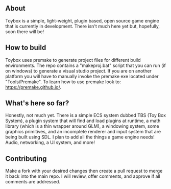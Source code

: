 ## About

Toybox is a simple, light-weight, plugin based, open source game engine that is currently in development.
There isn't much here yet but, hopefully, soon there will be!

## How to build

Toybox uses premake to generate project files for different build environments.
The repo contains a "makeproj.bat" script that you can run (if on windows) to generate a visual studio project.
If you are on another platform you will have to manually invoke the premake exe located under "Tools/Premake".
To learn how to use premake look to: https://premake.github.io/.

## What's here so far?

Honestly, not much yet. There is a simple ECS system dubbed TBS (Toy Box System), a plugin system that will find and load plugins at runtime, a math library (which is a thin wrapper around GLM), a windowing system, some graphics primitives, and an incomplete renderer and input system that are being built using SDL. I plan to add all the things a game engine needs! Audio, networking, a UI system, and more!

## Contributing

Make a fork with your desired changes then create a pull request to merge it back into the main repo.
I will review, offer comments, and approve if all comments are addressed.
